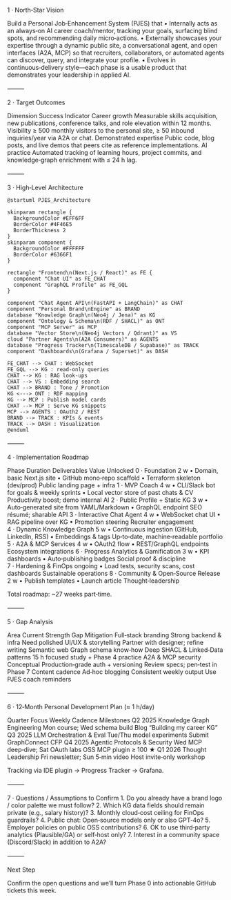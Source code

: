 1 · North‑Star Vision

Build a Personal Job‑Enhancement System (PJES) that
	•	Internally acts as an always‑on AI career coach/mentor, tracking your goals, surfacing blind spots, and recommending daily micro‑actions.
	•	Externally showcases your expertise through a dynamic public site, a conversational agent, and open interfaces (A2A, MCP) so that recruiters, collaborators, or automated agents can discover, query, and integrate your profile.
	•	Evolves in continuous‑delivery style—each phase is a usable product that demonstrates your leadership in applied AI.

⸻

2 · Target Outcomes

Dimension	Success Indicator
Career growth	Measurable skills acquisition, new publications, conference talks, and role elevation within 12 months.
Visibility	≥ 500 monthly visitors to the personal site, ≥ 50 inbound inquiries/year via A2A or chat.
Demonstrated expertise	Public code, blog posts, and live demos that peers cite as reference implementations.
AI practice	Automated tracking of learning hours, project commits, and knowledge‑graph enrichment with ≤ 24 h lag.



⸻

3 · High‑Level Architecture

```plantuml
@startuml PJES_Architecture

skinparam rectangle {
  BackgroundColor #EFF6FF
  BorderColor #4F46E5
  BorderThickness 2
}
skinparam component {
  BackgroundColor #FFFFFF
  BorderColor #6366F1
}

rectangle "Frontend\n(Next.js / React)" as FE {
  component "Chat UI" as FE_CHAT
  component "GraphQL Profile" as FE_GQL
}

component "Chat Agent API\n(FastAPI + LangChain)" as CHAT
component "Personal Brand\nEngine" as BRAND
database "Knowledge Graph\n(Neo4j / Jena)" as KG
component "Ontology & Schema\n(RDF / SHACL)" as ONT
component "MCP Server" as MCP
database "Vector Store\n(Neo4j Vectors / Qdrant)" as VS
cloud "Partner Agents\n(A2A Consumers)" as AGENTS
database "Progress Tracker\n(TimescaleDB / Supabase)" as TRACK
component "Dashboards\n(Grafana / Superset)" as DASH

FE_CHAT --> CHAT : WebSocket
FE_GQL --> KG : read‑only queries
CHAT --> KG : RAG look‑ups
CHAT --> VS : Embedding search
CHAT --> BRAND : Tone / Promotion
KG <---> ONT : RDF mapping
KG --> MCP : Publish model cards
CHAT --> MCP : Serve KG snippets
MCP --> AGENTS : OAuth2 / REST
BRAND --> TRACK : KPIs & events
TRACK --> DASH : Visualization
@enduml
```


⸻

4 · Implementation Roadmap

Phase	Duration	Deliverables	Value Unlocked
0 · Foundation	2 w	• Domain, basic Next.js site • GitHub mono‑repo scaffold • Terraform skeleton (dev/prod)	Public landing page + infra
1 · MVP Coach	4 w	• CLI/Slack bot for goals & weekly sprints • Local vector store of past chats & CV	Productivity boost; demo internal AI
2 · Public Profile + Static KG	3 w	• Auto‑generated site from YAML/Markdown • GraphQL endpoint	SEO résumé; sharable API
3 · Interactive Chat Agent	4 w	• WebSocket chat UI • RAG pipeline over KG • Promotion steering	Recruiter engagement
4 · Dynamic Knowledge Graph	5 w	• Continuous ingestion (GitHub, LinkedIn, RSS) • Embeddings & tags	Up‑to‑date, machine‑readable portfolio
5 · A2A & MCP Services	4 w	• OAuth2 flow • REST/GraphQL endpoints	Ecosystem integrations
6 · Progress Analytics & Gamification	3 w	• KPI dashboards • Auto‑publishing badges	Social proof & discipline
7 · Hardening & FinOps	ongoing	• Load tests, security scans, cost dashboards	Sustainable operations
8 · Community & Open‑Source Release	2 w	• Publish templates • Launch article	Thought‑leadership

Total roadmap: ~27 weeks part‑time.

⸻

5 · Gap Analysis

Area	Current Strength	Gap	Mitigation
Full‑stack branding	Strong backend & infra	Need polished UI/UX & storytelling	Partner with designer; refine writing
Semantic web	Graph schema know‑how	Deep SHACL & Linked‑Data patterns	15 h focused study + Phase 4 practice
A2A & MCP security	Conceptual	Production‑grade auth + versioning	Review specs; pen‑test in Phase 7
Content cadence	Ad‑hoc blogging	Consistent weekly output	Use PJES coach reminders



⸻

6 · 12‑Month Personal Development Plan (≈ 1 h/day)

Quarter	Focus	Weekly Cadence	Milestones
Q2 2025	Knowledge Graph Engineering	Mon course; Wed schema build	Blog “Building my career KG”
Q3 2025	LLM Orchestration & Eval	Tue/Thu model experiments	Submit GraphConnect CFP
Q4 2025	Agentic Protocols & Security	Wed MCP deep‑dive; Sat OAuth labs	OSS MCP plugin ≥ 100 ★
Q1 2026	Thought Leadership	Fri newsletter; Sun 5‑min video	Host invite‑only workshop

Tracking via IDE plugin → Progress Tracker → Grafana.

⸻

7 · Questions / Assumptions to Confirm
	1.	Do you already have a brand logo / color palette we must follow?
	2.	Which KG data fields should remain private (e.g., salary history)?
	3.	Monthly cloud‑cost ceiling for FinOps guardrails?
	4.	Public chat: Open‑source models only or also GPT‑4o?
	5.	Employer policies on public OSS contributions?
	6.	OK to use third‑party analytics (Plausible/GA) or self‑host only?
	7.	Interest in a community space (Discord/Slack) in addition to A2A?

⸻

Next Step

Confirm the open questions and we’ll turn Phase 0 into actionable GitHub tickets this week.
